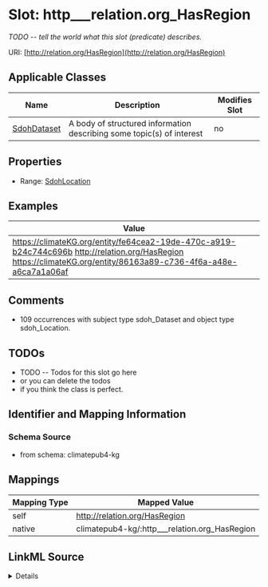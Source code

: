 

# Slot: http___relation.org_HasRegion


_TODO -- tell the world what this slot (predicate) describes._





URI: [http://relation.org/HasRegion](http://relation.org/HasRegion)



<!-- no inheritance hierarchy -->





## Applicable Classes

| Name | Description | Modifies Slot |
| --- | --- | --- |
| [SdohDataset](../classes/SdohDataset.md) | A body of structured information describing some topic(s) of interest |  no  |







## Properties

* Range: [SdohLocation](../classes/SdohLocation.md)






## Examples

| Value |
| --- |
| https://climateKG.org/entity/fe64cea2-19de-470c-a919-b24c744c696b http://relation.org/HasRegion https://climateKG.org/entity/86163a89-c736-4f6a-a48e-a6ca7a1a06af |

## Comments

* 109 occurrences with subject type sdoh_Dataset and object type sdoh_Location.

## TODOs

* TODO -- Todos for this slot go here
* or you can delete the todos
* if you think the class is perfect.

## Identifier and Mapping Information







### Schema Source


* from schema: climatepub4-kg




## Mappings

| Mapping Type | Mapped Value |
| ---  | ---  |
| self | http://relation.org/HasRegion |
| native | climatepub4-kg/:http___relation.org_HasRegion |




## LinkML Source

<details>
```yaml
name: http___relation.org_HasRegion
description: TODO -- tell the world what this slot (predicate) describes.
todos:
- TODO -- Todos for this slot go here
- or you can delete the todos
- if you think the class is perfect.
comments:
- 109 occurrences with subject type sdoh_Dataset and object type sdoh_Location.
examples:
- value: https://climateKG.org/entity/fe64cea2-19de-470c-a919-b24c744c696b http://relation.org/HasRegion
    https://climateKG.org/entity/86163a89-c736-4f6a-a48e-a6ca7a1a06af
from_schema: climatepub4-kg
rank: 1000
slot_uri: http://relation.org/HasRegion
alias: http___relation.org_HasRegion
domain_of:
- sdoh_Dataset
range: sdoh_Location

```
</details>
